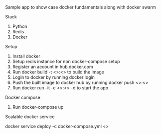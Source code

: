 Sample app to show case docker fundamentals along with docker swarm

Stack
1. Python
2. Redis
3. Docker

Setup
1. Install docker 
2. Setup redis instance for non docker-compose setup
3. Register an account in hub.docker.com
4. Run docker build -t <<IMAGENAME>>:<<TAG>> to build the image
5. Login to docker by running docker login
6. Push the built image to docker hub by running docker push <<IMAGENAME>>:<<TAG>> 
7. Run docker run -it -e  <<IMAGENAME>>:<<TAG>> -d to start the app


Docker compose 
1. Run docker-compose up

Scalable docker service

docker service deploy -c docker-compose.yml <<APPNAME>>